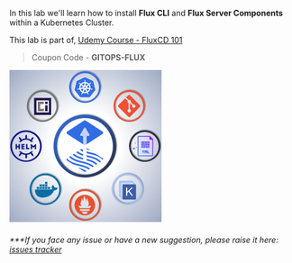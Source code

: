 

In this lab we'll learn how to install **Flux CLI** and **Flux Server Components** within a Kubernetes Cluster.

This lab is part of,
[Udemy Course - FluxCD 101](https://www.udemy.com/course/gitops-flux)

> Coupon Code - **GITOPS-FLUX**

<a href="https://www.udemy.com/course/gitops-flux"><img src="./kc.png"></a>

###### ****If you face any issue or have a new suggestion, please raise it here: [issues tracker](https://github.com/sidd-harth/fluxcd-tracker/issues)*